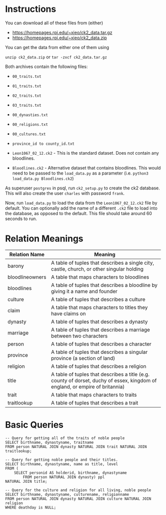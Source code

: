 # Instructions

You can download all of these files from (either)
- https://homepages.rpi.edu/~xieo/ck2_data.tar.gz
- https://homepages.rpi.edu/~xieo/ck2_data.zip

You can get the data from either one of them using

`unzip ck2_data.zip`
    or
`tar -zxcf ck2_data.tar.gz`

Both archives contain the following files:

- `00_traits.txt`

- `01_traits.txt`

- `02_traits.txt`

- `03_traits.txt`

- `00_dynasties.txt`

- `00_religions.txt`

- `00_cultures.txt`

- `province_id to county_id.txt`

- `Leon1067_02_12.ck2` - This is the standard dataset. Does not contain any bloodlines.

- `Bloodlines.ck2` - Alternative dataset that contains bloodlines. This would need to be passed to the `load_data.py` as a parameter (i.e. `python3 load_data.py Bloodlines.ck2`)

As superuser `postgres` in psql, run `ck2_setup.py` to create the ck2 database.
This will also create the user `charles` with password `frank`.

Now, run `load_data.py` to load the data from the `Leon1067_02_12.ck2` file by default. You can optionally add the name of a different `.ck2` file to load into the database, as opposed to the default. This file should take around 60 seconds to run.

# Relation Meanings

| Relation Name 			| Meaning |
| ------------------------- | ------- |
| barony					| A table of tuples that describes a single city, castle, church, or other singular holding |
| bloodlineowners			| A table that maps characters to bloodlines |
| bloodlines				| A table of tuples that describes a bloodline by giving it a name and founder |
| culture					| A table of tuples that describes a culture |
| claim					    | A table that maps characters to titles they have claims on |
| dynasty 				    | A table of tuples that describes a dynasty |
| marriage				    | A table of tuples that describes a marriage between two characters   |
| person					| A table of tuples that describes a character |
| province				    | A table of tuples that describes a singular province (a section of land) |
| religion				    | A table of tuples that describes a religion |
| title					    | A table of tuples that describes a title (e.g. county of dorset, duchy of essex, kingdom of england, or empire of britannia) |
| trait					    | A table that maps characters to traits |
| traitlookup				| A table of tuples that describes a trait |
# Basic Queries

```pgsql
-- Query for getting all of the traits of noble people
SELECT birthname, dynastyname, traitname 
FROM person NATURAL JOIN dynasty NATURAL JOIN trait NATURAL JOIN traitlookup;
```

```pgsql
-- Query for getting noble people and their titles.
SELECT birthname, dynastyname, name as title, level
FROM (
  	SELECT personid AS holderid, birthname, dynastyname 
 		FROM person NATURAL JOIN dynasty) ppl 
NATURAL JOIN title;
```

```pgsql
-- Query for the culture and religion for all living, noble people
SELECT birthname, dynastyname, culturename, religionname
FROM person NATURAL JOIN dynasty NATURAL JOIN culture NATURAL JOIN religion
WHERE deathday is NULL;
```
